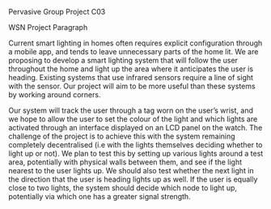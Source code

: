 Pervasive Group Project C03

WSN Project Paragraph

Current smart lighting in homes often requires explicit configuration through a mobile app, and tends to leave unnecessary parts of the home lit. We are proposing to develop a smart lighting system that will follow the user throughout the home and light up the area where it anticipates the user is heading. Existing systems that use infrared sensors require a line of sight with the sensor. Our project will aim to be more useful than these systems by working around corners.

Our system will track the user through a tag worn on the user’s wrist, and we hope to allow the user to set the colour of the light and which lights are activated through an interface displayed on an LCD panel on the watch. The challenge of the project is to achieve this with the system remaining completely decentralised (i.e with the lights themselves deciding whether to light up or not). We plan to test this by setting up various lights around a test area, potentially with physical walls between them, and see if the light nearest to the user lights up. We should also test whether the next light in the direction that the user is heading lights up as well. If the user is equally close to two lights, the system should decide which node to light up, potentially via which one has a greater signal strength.
